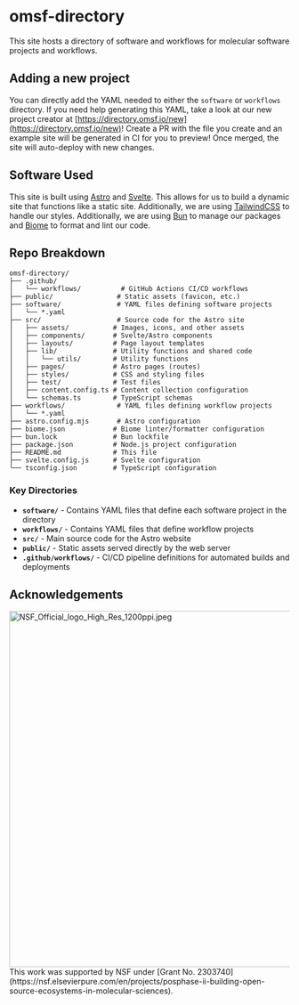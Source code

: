 # omsf-directory
This site hosts a directory of software and workflows for molecular software projects and workflows.

## Adding a new project
You can directly add the YAML needed to either the `software` or `workflows` directory.
If you need help generating this YAML, take a look at our new project creator at [https://directory.omsf.io/new](https://directory.omsf.io/new)!
Create a PR with the file you create and an example site will be generated in CI for you to preview! Once merged, the site will auto-deploy with new changes.

## Software Used
This site is built using [Astro](https://astro.build) and [Svelte](https://svelte.dev).
This allows for us to build a dynamic site that functions like a static site.
Additionally, we are using [TailwindCSS](https://tailwindcss.com) to handle our styles. Additionally, we are using [Bun](https://bun.sh) to manage our packages and [Biome](https://biomejs.dev) to format and lint our code.

## Repo Breakdown

```
omsf-directory/
├── .github/
│   └── workflows/          # GitHub Actions CI/CD workflows
├── public/                # Static assets (favicon, etc.)
├── software/              # YAML files defining software projects
│   └── *.yaml
├── src/                   # Source code for the Astro site
│   ├── assets/           # Images, icons, and other assets
│   ├── components/       # Svelte/Astro components
│   ├── layouts/          # Page layout templates
│   ├── lib/              # Utility functions and shared code
│   │   └── utils/        # Utility functions
│   ├── pages/            # Astro pages (routes)
│   ├── styles/           # CSS and styling files
│   ├── test/             # Test files
│   ├── content.config.ts # Content collection configuration
│   └── schemas.ts        # TypeScript schemas
├── workflows/             # YAML files defining workflow projects
│   └── *.yaml
├── astro.config.mjs       # Astro configuration
├── biome.json            # Biome linter/formatter configuration
├── bun.lock              # Bun lockfile
├── package.json          # Node.js project configuration
├── README.md             # This file
├── svelte.config.js      # Svelte configuration
└── tsconfig.json         # TypeScript configuration
```

### Key Directories

- **`software/`** - Contains YAML files that define each software project in the directory
- **`workflows/`** - Contains YAML files that define workflow projects
- **`src/`** - Main source code for the Astro website
- **`public/`** - Static assets served directly by the web server
- **`.github/workflows/`** - CI/CD pipeline definitions for automated builds and deployments

## Acknowledgements
<img width="640" alt="NSF_Official_logo_High_Res_1200ppi.jpeg" src="https://nsf.widen.net/content/txvhzmsofh/jpeg/NSF_Official_logo_High_Res_1200ppi.jpeg?w=640&keep=c&crop=yes&quality=80&x.portal_shortcode_generated=dnmqqhzz&x.collection_sharename=wc3fwkos&x.app=portals">
This work was supported by NSF under [Grant No. 2303740](https://nsf.elsevierpure.com/en/projects/posphase-ii-building-open-source-ecosystems-in-molecular-sciences).

